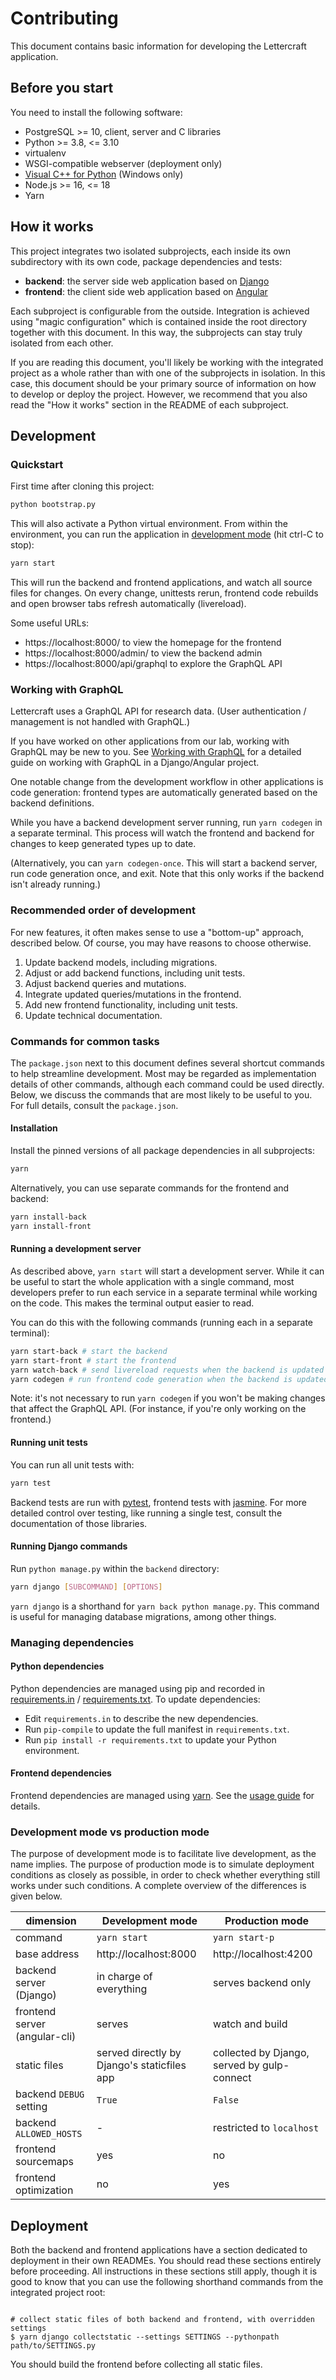 # Contributing

This document contains basic information for developing the Lettercraft application.

## Before you start

You need to install the following software:

 - PostgreSQL >= 10, client, server and C libraries
 - Python >= 3.8, <= 3.10
 - virtualenv
 - WSGI-compatible webserver (deployment only)
 - [Visual C++ for Python][1] (Windows only)
 - Node.js >= 16, <= 18
 - Yarn

[1]: https://wiki.python.org/moin/WindowsCompilers


## How it works

This project integrates two isolated subprojects, each inside its own subdirectory with its own code, package dependencies and tests:

- **backend**: the server side web application based on [Django](https://www.djangoproject.com)
- **frontend**: the client side web application based on [Angular](https://angular.dev)

Each subproject is configurable from the outside. Integration is achieved using "magic configuration" which is contained inside the root directory together with this document. In this way, the subprojects can stay truly isolated from each other.

If you are reading this document, you'll likely be working with the integrated project as a whole rather than with one of the subprojects in isolation. In this case, this document should be your primary source of information on how to develop or deploy the project. However, we recommend that you also read the "How it works" section in the README of each subproject.

## Development

### Quickstart

First time after cloning this project:

```sh
python bootstrap.py
```

This will also activate a Python virtual environment. From within the environment, you can run the application in [development mode](#development-mode-vs-production-mode) (hit ctrl-C to stop):

```sh
yarn start
```

This will run the backend and frontend applications, and watch all source files for changes. On every change, unittests rerun, frontend code rebuilds and open browser tabs refresh automatically (livereload).

Some useful URLs:

- https://localhost:8000/ to view the homepage for the frontend
- https://localhost:8000/admin/ to view the backend admin
- https://localhost:8000/api/graphql to explore the GraphQL API

### Working with GraphQL

Lettercraft uses a GraphQL API for research data. (User authentication / management is not handled with GraphQL.)

If you have worked on other applications from our lab, working with GraphQL may be new to you. See [Working with GraphQL](https://github.com/CentreForDigitalHumanities/dh-graphql/blob/main/Working%20with%20GraphQL.md) for a detailed guide on working with GraphQL in a Django/Angular project.

One notable change from the development workflow in other applications is code generation: frontend types are automatically generated based on the backend definitions.

While you have a backend development server running, run `yarn codegen` in a separate terminal. This process will watch the frontend and backend for changes to keep generated types up to date.

(Alternatively, you can `yarn codegen-once`. This will start a backend server, run code generation once, and exit. Note that this only works if the backend isn't already running.)

### Recommended order of development

For new features, it often makes sense to use a "bottom-up" approach, described below. Of course, you may have reasons to choose otherwise.

1. Update backend models, including migrations.
2. Adjust or add backend functions, including unit tests.
3. Adjust backend queries and mutations.
4. Integrate updated queries/mutations in the frontend.
5. Add new frontend functionality, including unit tests.
6. Update technical documentation.

### Commands for common tasks

The `package.json` next to this document defines several shortcut commands to help streamline development. Most may be regarded as implementation details of other commands, although each command could be used directly. Below, we discuss the commands that are most likely to be useful to you. For full details, consult the `package.json`.

#### Installation

Install the pinned versions of all package dependencies in all subprojects:

```sh
yarn
```

Alternatively, you can use separate commands for the frontend and backend:

```sh
yarn install-back
yarn install-front
```

#### Running a development server

As described above, `yarn start` will start a development server. While it can be useful to start the whole application with a single command, most developers prefer to run each service in a separate terminal while working on the code. This makes the terminal output easier to read.

You can do this with the following commands (running each in a separate terminal):

```sh
yarn start-back # start the backend
yarn start-front # start the frontend
yarn watch-back # send livereload requests when the backend is updated (optional)
yarn codegen # run frontend code generation when the backend is updated
```

Note: it's not necessary to run `yarn codegen` if you won't be making changes that affect the GraphQL API. (For instance, if you're only working on the frontend.)

#### Running unit tests

You can run all unit tests with:

```sh
yarn test
```

Backend tests are run with [pytest](https://docs.pytest.org), frontend tests with [jasmine](https://jasmine.github.io/). For more detailed control over testing, like running a single test, consult the documentation of those libraries.

#### Running Django commands

Run `python manage.py` within the `backend` directory:

```sh
yarn django [SUBCOMMAND] [OPTIONS]
```

`yarn django` is a shorthand for `yarn back python manage.py`. This command is useful for managing database migrations, among other things.

### Managing dependencies

#### Python dependencies

Python dependencies are managed using pip and recorded in [requirements.in](/backend/requirements.in) / [requirements.txt](/backend/requirements.txt). To update dependencies:

- Edit `requirements.in` to describe the new dependencies.
- Run `pip-compile` to update the full manifest in `requirements.txt`.
- Run `pip install -r requirements.txt` to update your Python environment.

#### Frontend dependencies

Frontend dependencies are managed using [yarn](https://classic.yarnpkg.com/en/). See the [usage guide](https://classic.yarnpkg.com/en/docs/usage) for details.

### Development mode vs production mode

The purpose of development mode is to facilitate live development, as the name implies. The purpose of production mode is to simulate deployment conditions as closely as possible, in order to check whether everything still works under such conditions. A complete overview of the differences is given below.

dimension  |  Development mode  |  Production mode
-----------|--------------------|-----------------
command  |  `yarn start`  |  `yarn start-p`
base address  |  http://localhost:8000  |  http://localhost:4200
backend server (Django)  |  in charge of everything  |  serves backend only
frontend server (angular-cli)  |  serves  |  watch and build
static files  |  served directly by Django's staticfiles app  |  collected by Django, served by gulp-connect
backend `DEBUG` setting  |  `True`  |  `False`
backend `ALLOWED_HOSTS`  |  -  |  restricted to `localhost`
frontend sourcemaps  |  yes  |  no
frontend optimization  |  no  |  yes


## Deployment

Both the backend and frontend applications have a section dedicated to deployment in their own READMEs. You should read these sections entirely before proceeding. All instructions in these sections still apply, though it is good to know that you can use the following shorthand commands from the integrated project root:

```console

# collect static files of both backend and frontend, with overridden settings
$ yarn django collectstatic --settings SETTINGS --pythonpath path/to/SETTINGS.py
```

You should build the frontend before collecting all static files.
